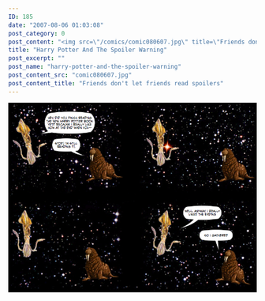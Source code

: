 ```yaml
---
ID: 185
date: "2007-08-06 01:03:08"
post_category: 0
post_content: "<img src=\"/comics/comic080607.jpg\" title=\"Friends don't let friends read spoilers\" />"
title: "Harry Potter And The Spoiler Warning"
post_excerpt: ""
post_name: "harry-potter-and-the-spoiler-warning"
post_content_src: "comic080607.jpg"
post_content_title: "Friends don't let friends read spoilers"
---
```



[![Friends don't let friends read spoilers](/comics-hi-res/comic080607.jpg)](/comics-hi-res/comic080607.jpg)
